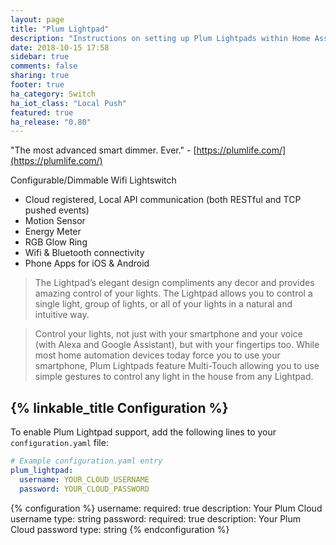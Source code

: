 ```yaml
---
layout: page
title: "Plum Lightpad"
description: "Instructions on setting up Plum Lightpads within Home Assistant."
date: 2018-10-15 17:58
sidebar: true
comments: false
sharing: true
footer: true
ha_category: Switch
ha_iot_class: "Local Push"
featured: true
ha_release: "0.80"
---
```

"The most advanced smart dimmer. Ever."  - [https://plumlife.com/](https://plumlife.com/)

Configurable/Dimmable Wifi Lightswitch
- Cloud registered, Local API communication (both RESTful and TCP pushed events)
- Motion Sensor
- Energy Meter
- RGB Glow Ring
- Wifi & Bluetooth connectivity
- Phone Apps for iOS & Android


> The Lightpad’s elegant design compliments any decor and provides amazing control of your lights. The Lightpad allows you to control a single light, group of lights, or all of your lights in a natural and intuitive way. 

> Control your lights, not just with your smartphone and your voice (with Alexa and Google Assistant), but with your fingertips too. While most home automation devices today force you to use your smartphone, Plum Lightpads feature Multi-Touch allowing you to use simple gestures to control any light in the house from any Lightpad. 


## {% linkable_title Configuration %}

To enable Plum Lightpad support, add the following lines to your `configuration.yaml` file:

```yaml
# Example configuration.yaml entry
plum_lightpad:
  username: YOUR_CLOUD_USERNAME
  password: YOUR_CLOUD_PASSWORD
```

{% configuration %}
  username:
    required: true
    description: Your Plum Cloud username
    type: string
  password:
    required: true
    description: Your Plum Cloud password
    type: string
{% endconfiguration %}